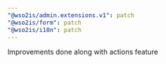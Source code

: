 ```yaml
---
"@wso2is/admin.extensions.v1": patch
"@wso2is/form": patch
"@wso2is/i18n": patch
---
```


Improvements done along with actions feature
